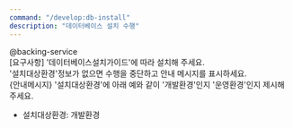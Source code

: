 ```yaml
---
command: "/develop:db-install"
description: "데이터베이스 설치 수행"
---
```


@backing-service   
[요구사항]
'데이터베이스설치가이드'에 따라 설치해 주세요.  
'설치대상환경'정보가 없으면 수행을 중단하고 안내 메시지를 표시하세요.  
{안내메시지}
'설치대상환경'에 아래 예와 같이 '개발환경'인지 '운영환경'인지 제시해 주세요.  
- 설치대상환경: 개발환경